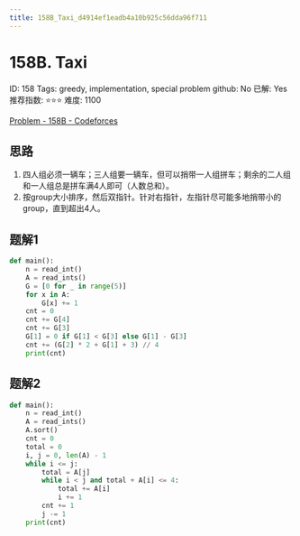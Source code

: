 ```yaml
---
title: 158B_Taxi_d4914ef1eadb4a10b925c56dda96f711
---
```


# 158B. Taxi

ID: 158
Tags: greedy, implementation, special problem
github: No
已解: Yes
推荐指数: ⭐⭐⭐
难度: 1100

[Problem - 158B - Codeforces](http://codeforces.com/problemset/problem/158/B)

## 思路

1. 四人组必须一辆车；三人组要一辆车，但可以捎带一人组拼车；剩余的二人组和一人组总是拼车满4人即可（人数总和）。
2. 按group大小排序，然后双指针。针对右指针，左指针尽可能多地捎带小的group，直到超出4人。

## 题解1

```python
def main():
    n = read_int()
    A = read_ints()
    G = [0 for _ in range(5)]
    for x in A:
        G[x] += 1
    cnt = 0
    cnt += G[4]
    cnt += G[3]
    G[1] = 0 if G[1] < G[3] else G[1] - G[3]
    cnt += (G[2] * 2 + G[1] + 3) // 4
    print(cnt)
```

## 题解2

```python
def main():
    n = read_int()
    A = read_ints()
    A.sort()
    cnt = 0
    total = 0
    i, j = 0, len(A) - 1
    while i <= j:
        total = A[j]
        while i < j and total + A[i] <= 4:
            total += A[i]
            i += 1
        cnt += 1
        j -= 1
    print(cnt)
```
